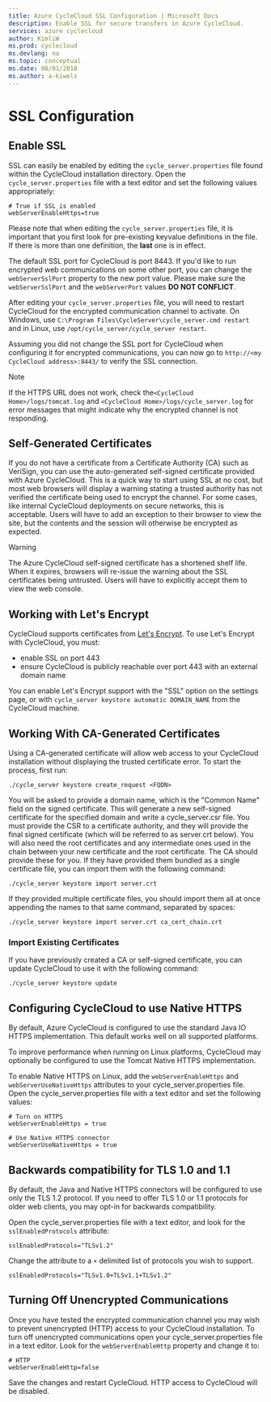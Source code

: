 ```yaml
---
title: Azure CycleCloud SSL Configuration | Microsoft Docs
description: Enable SSL for secure transfers in Azure CycleCloud.
services: azure cyclecloud
author: KimliW
ms.prod: cyclecloud
ms.devlang: na
ms.topic: conceptual
ms.date: 08/01/2018
ms.author: a-kiwels
---
```


# SSL Configuration

## Enable SSL

SSL can easily be enabled by editing the `cycle_server.properties` file found within the CycleCloud installation directory. Open the `cycle_server.properties` file with a text editor and set the following values appropriately:

``` properties
# True if SSL is enabled
webServerEnableHttps=true
```

Please note that when editing the `cycle_server.properties` file, it is important that you first look for pre-existing keyvalue definitions in the file. If there is more than one definition, the **last** one is in effect.

The default SSL port for CycleCloud is port 8443. If you'd like to run encrypted web communications on some other port, you can change the `webServerSslPort` property to the new port value. Please make sure the `webServerSslPort` and the `webServerPort` values **DO NOT CONFLICT**.

After editing your `cycle_server.properties` file, you will need to restart CycleCloud for the encrypted communication channel to activate. On Windows, use `C:\Program Files\CycleServer\cycle_server.cmd restart` and in Linux, use `/opt/cycle_server/cycle_server restart`.

Assuming you did not change the SSL port for CycleCloud when configuring it for encrypted communications, you can now go to `http://<my CycleCloud address>:8443/` to verify the SSL connection.

> [!NOTE]
> If the HTTPS URL does not work, check the`<CycleCloud Home>/logs/tomcat.log` and `<CycleCloud Home>/logs/cycle_server.log` for error messages that might indicate why the encrypted channel is not responding.

## Self-Generated Certificates

If you do not have a certificate from a Certificate Authority (CA) such as VeriSign, you can use the auto-generated self-signed certificate provided with Azure CycleCloud. This is a quick way to start using SSL at no cost, but most web browsers will display a warning stating a trusted authority has not verified the certificate being used to encrypt the channel. For some cases, like internal CycleCloud deployments on secure networks, this is acceptable. Users will have to add an exception to their browser to view the site, but the contents and the session will otherwise be encrypted as expected.

> [!WARNING]
> The Azure CycleCloud self-signed certificate has a shortened shelf life. When it expires, browsers will re-issue the warning about the SSL certificates being untrusted. Users will have to explicitly accept them to view the web console.

## Working with Let's Encrypt

CycleCloud supports certificates from [Let's Encrypt](https://letsencrypt.org/). To use Let's Encrypt with CycleCloud, you must:

* enable SSL on port 443
* ensure CycleCloud is publicly reachable over port 443 with an external domain name

You can enable Let's Encrypt support with the "SSL" option on the settings page, or with `cycle_server keystore automatic DOMAIN_NAME` from the CycleCloud machine.


## Working With CA-Generated Certificates

Using a CA-generated certificate will allow web access to your CycleCloud installation without displaying the trusted certificate error. To start the process, first run:

``` CLI
./cycle_server keystore create_request <FQDN>
```

You will be asked to provide a domain name, which is the "Common Name" field on the signed certificate. This will generate a new self-signed certificate for the specified domain and write a cycle_server.csr file. You must provide the CSR to a certificate authority, and they will provide the final signed certificate (which will be referred to as server.crt below). You will also need the root certificates and any intermediate ones used in the chain between your new certificate and the root certificate. The CA should provide these for you. If they have provided them bundled as a single certificate file, you can import them with the following command:

``` CLI
./cycle_server keystore import server.crt
```

If they provided multiple certificate files, you should import them all at once appending the names to that same command, separated by spaces:

``` CLI
./cycle_server keystore import server.crt ca_cert_chain.crt
```

### Import Existing Certificates

If you have previously created a CA or self-signed certificate, you can update CycleCloud to use it with the following command:

``` CLI
./cycle_server keystore update
```

## Configuring CycleCloud to use Native HTTPS

By default, Azure CycleCloud is configured to use the standard Java IO HTTPS
implementation. This default works well on all supported platforms.

To improve performance when running on Linux platforms, CycleCloud may
optionally be configured to use the Tomcat Native HTTPS implementation.

To enable Native HTTPS on Linux, add the `webServerEnableHttps` and `webServerUseNativeHttps` attributes to your cycle_server.properties file. Open the cycle_server.properties file with a text editor and set the following values:

``` properties
# Turn on HTTPS
webServerEnableHttps = true

# Use Native HTTPS connector
webServerUseNativeHttps = true
```

## Backwards compatibility for TLS 1.0 and 1.1

By default, the Java and Native HTTPS connectors will be configured to use only the
TLS 1.2 protocol. If you need to offer TLS 1.0 or 1.1 protocols for older web clients, you may
opt-in for backwards compatibility.

Open the cycle_server.properties file with a text editor, and look for the `sslEnabledProtocols`
attribute:

``` properties
sslEnabledProtocols="TLSv1.2"
```

Change the attribute to a `+` delimited list of protocols you wish to support.

``` properties
sslEnabledProtocols="TLSv1.0+TLSv1.1+TLSv1.2"
```

## Turning Off Unencrypted Communications

Once you have tested the encrypted communication channel you may wish
to prevent unencrypted (HTTP) access to your CycleCloud installation. To
turn off unencrypted communications open your cycle_server.properties
file in a text editor. Look for the `webServerEnableHttp` property and
change it to:

``` properties
# HTTP
webServerEnableHttp=false
```

Save the changes and restart CycleCloud. HTTP access to CycleCloud will be disabled.

